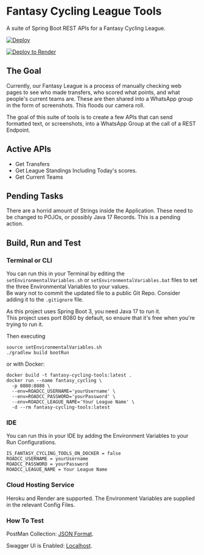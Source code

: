 # Fantasy Cycling League Tools

A suite of Spring Boot REST APIs for a Fantasy Cycling League.

[![Deploy](https://www.herokucdn.com/deploy/button.svg)](https://dashboard.heroku.com/new-app?template=https://github.com/lukegjpotter/FantasyCyclingLeagueTools)

[![Deploy to Render](https://render.com/images/deploy-to-render-button.svg)](https://render.com/deploy?repo=https://github.com/lukegjpotter/FantasyCyclingLeagueTools)

## The Goal

Currently, our Fantasy League is a process of manually checking web pages to see who made transfers, who scored what
points, and what people's current teams are. These are then shared into a WhatsApp group in the form of screenshots.
This floods our camera roll.

The goal of this suite of tools is to create a few APIs that can send formatted text, or screenshots, into a WhatsApp
Group at the call of a REST Endpoint.

## Active APIs

* Get Transfers
* Get League Standings Including Today's scores.
* Get Current Teams

## Pending Tasks

There are a horrid amount of Strings inside the Application. These need to be changed to POJOs, or possibly Java 17
Records. This is a pending action.

## Build, Run and Test

### Terminal or CLI

You can run this in your Terminal by editing the `setEnvironmentalVariables.sh` or `setEnvironmentalVariables.bat`
files to set the three Environmental Variables to your values.  
Be wary not to commit the updated file to a public Git Repo. Consider adding it to the `.gitignore` file.

As this project uses Spring Boot 3, you need Java 17 to run it.  
This project uses port 8080 by default, so ensure that it's free when you're trying to run it.

Then executing

    source setEnvironmentalVariables.sh
    ./gradlew build bootRun

or with Docker:

    docker build -t fantasy-cycling-tools:latest .
    docker run --name fantasy_cycling \
      -p 8080:8080 \
      --env=ROADCC_USERNAME='yourUsername' \
      --env=ROADCC_PASSWORD='yourPassword' \
      --env=ROADCC_LEAGUE_NAME='Your League Name' \
      -d --rm fantasy-cycling-tools:latest

### IDE

You can run this in your IDE by adding the Environment Variables to your Run Configurations.

    IS_FANTASY_CYCLING_TOOLS_ON_DOCKER = false
    ROADCC_USERNAME = yourUsername
    ROADCC_PASSWORD = yourPassword
    ROADCC_LEAGUE_NAME = Your League Name

### Cloud Hosting Service

Heroku and Render are supported. The Environment Variables are supplied in the relevant Config Files.

### How To Test

PostMan Collection: [JSON Format](https://www.getpostman.com/collections/6f8d705afefeb67c6aa8).

Swagger UI is Enabled: [Localhost](http://localhost:8080/swagger-ui/index.html#/).

